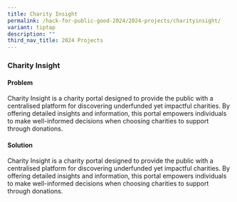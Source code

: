 ```yaml
---
title: Charity Insight
permalink: /hack-for-public-good-2024/2024-projects/charityinsight/
variant: tiptap
description: ""
third_nav_title: 2024 Projects
---
```

<h3>Charity Insight</h3>
<h4>Problem</h4>
<p>Charity Insight is a charity portal designed to provide the public with
a centralised platform for discovering underfunded yet impactful charities.
By offering detailed insights and information, this portal empowers individuals
to make well-informed decisions when choosing charities to support through
donations.</p>
<h4>Solution</h4>
<p>Charity Insight is a charity portal designed to provide the public with
a centralised platform for discovering underfunded yet impactful charities.
By offering detailed insights and information, this portal empowers individuals
to make well-informed decisions when choosing charities to support through
donations.</p>
<p></p>
<p></p>